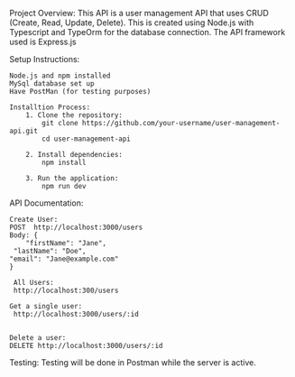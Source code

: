 Project Overview:
    This API is a user management API that uses CRUD (Create, Read, Update, Delete). This is created using Node.js with Typescript and TypeOrm for the database connection. The API framework used is Express.js

Setup Instructions:

    Node.js and npm installed
    MySql database set up
    Have PostMan (for testing purposes)

    Installtion Process:
        1. Clone the repository:
            git clone https://github.com/your-username/user-management-api.git
            cd user-management-api

        2. Install dependencies:
            npm install

        3. Run the application:
            npm run dev

API Documentation:

    Create User:
    POST  http://localhost:3000/users
    Body: {
        "firstName": "Jane",
     "lastName": "Doe",
    "email": "Jane@example.com"
    }

     All Users:
     http://localhost:300/users

    Get a single user:
     http://localhost:3000/users/:id


    Delete a user:
    DELETE http://localhost:3000/users/:id

Testing:
Testing will be done in Postman while the server is active. 